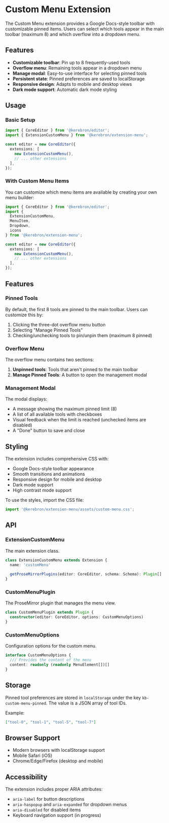 # Custom Menu Extension

The Custom Menu extension provides a Google Docs-style toolbar with customizable pinned items. Users can select which tools appear in the main toolbar (maximum 8) and which overflow into a dropdown menu.

## Features

- **Customizable toolbar**: Pin up to 8 frequently-used tools
- **Overflow menu**: Remaining tools appear in a dropdown menu
- **Manage modal**: Easy-to-use interface for selecting pinned tools
- **Persistent state**: Pinned preferences are saved to localStorage
- **Responsive design**: Adapts to mobile and desktop views
- **Dark mode support**: Automatic dark mode styling

## Usage

### Basic Setup

```typescript
import { CoreEditor } from '@kerebron/editor';
import { ExtensionCustomMenu } from '@kerebron/extension-menu';

const editor = new CoreEditor({
  extensions: [
    new ExtensionCustomMenu(),
    // ... other extensions
  ],
});
```

### With Custom Menu Items

You can customize which menu items are available by creating your own menu builder:

```typescript
import { CoreEditor } from '@kerebron/editor';
import { 
  ExtensionCustomMenu, 
  MenuItem, 
  Dropdown,
  icons 
} from '@kerebron/extension-menu';

const editor = new CoreEditor({
  extensions: [
    new ExtensionCustomMenu(),
    // ... other extensions
  ],
});
```

## Features

### Pinned Tools

By default, the first 8 tools are pinned to the main toolbar. Users can customize this by:

1. Clicking the three-dot overflow menu button
2. Selecting "Manage Pinned Tools"
3. Checking/unchecking tools to pin/unpin them (maximum 8 pinned)

### Overflow Menu

The overflow menu contains two sections:

1. **Unpinned tools**: Tools that aren't pinned to the main toolbar
2. **Manage Pinned Tools**: A button to open the management modal

### Management Modal

The modal displays:
- A message showing the maximum pinned limit (8)
- A list of all available tools with checkboxes
- Visual feedback when the limit is reached (unchecked items are disabled)
- A "Done" button to save and close

## Styling

The extension includes comprehensive CSS with:
- Google Docs-style toolbar appearance
- Smooth transitions and animations
- Responsive design for mobile and desktop
- Dark mode support
- High contrast mode support

To use the styles, import the CSS file:

```typescript
import '@kerebron/extension-menu/assets/custom-menu.css';
```

## API

### ExtensionCustomMenu

The main extension class.

```typescript
class ExtensionCustomMenu extends Extension {
  name: 'customMenu'
  
  getProseMirrorPlugins(editor: CoreEditor, schema: Schema): Plugin[]
}
```

### CustomMenuPlugin

The ProseMirror plugin that manages the menu view.

```typescript
class CustomMenuPlugin extends Plugin {
  constructor(editor: CoreEditor, options: CustomMenuOptions)
}
```

### CustomMenuOptions

Configuration options for the custom menu.

```typescript
interface CustomMenuOptions {
  /// Provides the content of the menu
  content: readonly (readonly MenuElement[])[]
}
```

## Storage

Pinned tool preferences are stored in `localStorage` under the key `kb-custom-menu-pinned`. The value is a JSON array of tool IDs.

Example:
```json
["tool-0", "tool-1", "tool-5", "tool-7"]
```

## Browser Support

- Modern browsers with localStorage support
- Mobile Safari (iOS)
- Chrome/Edge/Firefox (desktop and mobile)

## Accessibility

The extension includes proper ARIA attributes:
- `aria-label` for button descriptions
- `aria-haspopup` and `aria-expanded` for dropdown menus
- `aria-disabled` for disabled items
- Keyboard navigation support (in progress)
